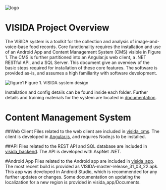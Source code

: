 ![logo](../images/header_icon.png "VISIDA")

# VISIDA Project Overview
The VISIDA system is a toolkit for the collection and analysis of image-and-voice-base food records. Core functionality requires the installation and use of an Android App and Content Management System (CMS) visible in Figure 1. The CMS is further partitioned into an Angular.js web client, a .NET RESTful API, and a SQL Server.
This document give an overview of the basic steps required for installation of these core features. The software is provided as-is, and assumes a high familiarity with software development.

![figure1](../images/system_overview.png "Figure 1")
Figure 1. VISIDA system design

Installation and config details can be found inside each folder. Further details and training materials for the system are located in [documentation](documentation).

# Content Management System
##Web Client
Files related to the web client are included in [visida_cms](visida_cms). The client is developed in [Angular.js](https://angularjs.org/), and requires Node.js to be installed.

##API
Files related to the REST API and SQL database are included in [visida_backend](visida_backend). The API is developed with AspNet .NET.

#Android App
Files related to the Android app are included in [visida_app](visida_app). The most recent build is provided as VISIDA-master-release_31_03_22.apk. This app was developed in Android Studio, which is recommended for any further updates or changes. Some documentation on updating the localization for a new region is provided in visida_app/Documents.
